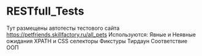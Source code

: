 # RESTfull_Tests
Тут размещены автотесты тестового сайта https://petfriends.skillfactory.ru/all_pets
Используются: Явные и Неявные ожидания
XPATH и CSS селекторы
Фикстуры
Тирдаун
Соответствие ООП
